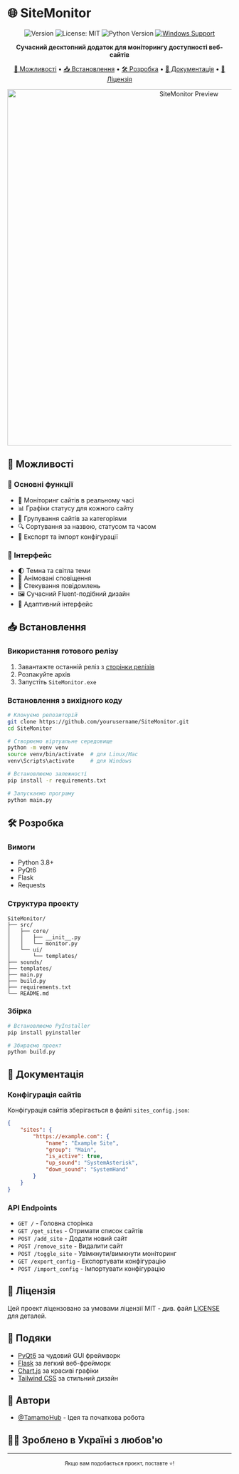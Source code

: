 # 🌐 SiteMonitor

<div align="center">

![Version](https://img.shields.io/badge/version-1.1.0-blue.svg?cacheSeconds=2592000)
![License: MIT](https://img.shields.io/badge/License-MIT-yellow.svg)
![Python Version](https://img.shields.io/badge/python-3.8%2B-blue)
[![Windows Support](https://img.shields.io/badge/Windows-0078D6?style=flat&logo=windows&logoColor=white)](https://www.microsoft.com/windows)

**Сучасний десктопний додаток для моніторингу доступності веб-сайтів**

[🚀 Можливості](#-можливості) •
[📥 Встановлення](#-встановлення) •
[🛠️ Розробка](#%EF%B8%8F-розробка) •
[📖 Документація](#-документація) •
[📝 Ліцензія](#-ліцензія)

<img src="docs/images/preview.png" alt="SiteMonitor Preview" width="800"/>

</div>

## 🚀 Можливості

### 🎯 Основні функції
- 🔄 Моніторинг сайтів в реальному часі
- 📊 Графіки статусу для кожного сайту
- 📁 Групування сайтів за категоріями
- 🔍 Сортування за назвою, статусом та часом
- 💾 Експорт та імпорт конфігурації

### 🎨 Інтерфейс
- 🌓 Темна та світла теми
- 💫 Анімовані сповіщення
- 🎯 Стекування повідомлень
- 🖼️ Сучасний Fluent-подібний дизайн
- 📱 Адаптивний інтерфейс

## 📥 Встановлення

### Використання готового релізу

1. Завантажте останній реліз з [сторінки релізів](https://github.com/yourusername/SiteMonitor/releases)
2. Розпакуйте архів
3. Запустіть `SiteMonitor.exe`

### Встановлення з вихідного коду

```bash
# Клонуємо репозиторій
git clone https://github.com/yourusername/SiteMonitor.git
cd SiteMonitor

# Створюємо віртуальне середовище
python -m venv venv
source venv/bin/activate  # для Linux/Mac
venv\Scripts\activate     # для Windows

# Встановлюємо залежності
pip install -r requirements.txt

# Запускаємо програму
python main.py
```

## 🛠️ Розробка

### Вимоги
- Python 3.8+
- PyQt6
- Flask
- Requests

### Структура проекту
```
SiteMonitor/
├── src/
│   ├── core/
│   │   ├── __init__.py
│   │   └── monitor.py
│   └── ui/
│       └── templates/
├── sounds/
├── templates/
├── main.py
├── build.py
├── requirements.txt
└── README.md
```

### Збірка
```bash
# Встановлюємо PyInstaller
pip install pyinstaller

# Збираємо проект
python build.py
```

## 📖 Документація

### Конфігурація сайтів
Конфігурація сайтів зберігається в файлі `sites_config.json`:
```json
{
    "sites": {
        "https://example.com": {
            "name": "Example Site",
            "group": "Main",
            "is_active": true,
            "up_sound": "SystemAsterisk",
            "down_sound": "SystemHand"
        }
    }
}
```

### API Endpoints
- `GET /` - Головна сторінка
- `GET /get_sites` - Отримати список сайтів
- `POST /add_site` - Додати новий сайт
- `POST /remove_site` - Видалити сайт
- `POST /toggle_site` - Увімкнути/вимкнути моніторинг
- `GET /export_config` - Експортувати конфігурацію
- `POST /import_config` - Імпортувати конфігурацію


## 📝 Ліцензія

Цей проект ліцензовано за умовами ліцензії MIT - див. файл [LICENSE](LICENSE) для деталей.

## 🙏 Подяки

- [PyQt6](https://www.riverbankcomputing.com/software/pyqt/) за чудовий GUI фреймворк
- [Flask](https://flask.palletsprojects.com/) за легкий веб-фрейморк
- [Chart.js](https://www.chartjs.org/) за красиві графіки
- [Tailwind CSS](https://tailwindcss.com/) за стильний дизайн

## 👥 Автори

- [@TamamoHub](https://github.com/TamamoHub) - Ідея та початкова робота

## 💙💛 Зроблено в Україні з любов'ю

---

<div align="center">
    <sub>Якщо вам подобається проєкт, поставте ⭐️!</sub>
</div> 
